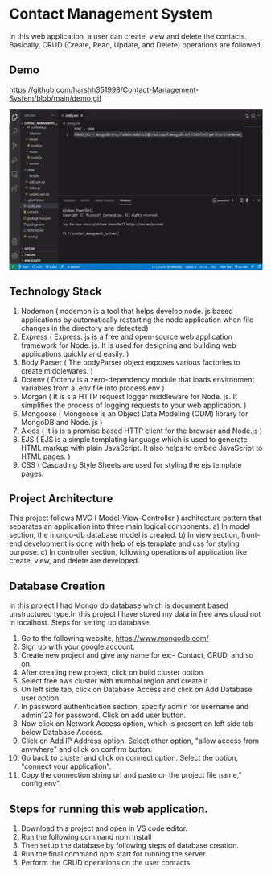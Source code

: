 # Contact Management System

In this web application, a user can create, view and delete the contacts. Basically, CRUD (Create, Read, Update, and Delete) operations are followed. 


## Demo
https://github.com/harshh351998/Contact-Management-System/blob/main/demo.gif



<p> <img align="center" alt="gif" src="https://github.com/harshh351998/Contact-Management-System/blob/main/demo.gif" width ="800" height ="320" /> </p>




## Technology Stack

1. Nodemon ( nodemon is a tool that helps develop node. js based applications by automatically restarting the node application when file changes in the directory are detected)
2. Express ( Express. js is a free and open-source web application framework for Node. js. It is used for designing and building web applications quickly and easily. )
3. Body Parser ( The bodyParser object exposes various factories to create middlewares. )
4. Dotenv ( Dotenv is a zero-dependency module that loads environment variables from a .env file into process.env )
5. Morgan ( It is s a HTTP request logger middleware for Node. js. It simplifies the process of logging requests to your web application. )
6. Mongoose ( Mongoose is an Object Data Modeling (ODM) library for MongoDB and Node. js )
7. Axios ( It is  is a promise based HTTP client for the browser and Node.js )
8. EJS ( EJS is a simple templating language which is used to generate HTML markup with plain JavaScript. It also helps to embed JavaScript to HTML pages. )
9. CSS ( Cascading Style Sheets are used for styling the ejs template pages.

## Project Architecture

This project follows MVC ( Model-View-Controller ) architecture pattern that separates an application into three main logical components.
a) In model section, the mongo-db database model is created.
b) In view section, front-end development is done with help of ejs template and css for styling purpose.
c) In controller section, following operations of application like create, view, and delete are developed.

## Database Creation

In this project I had Mongo db database which is document based unstructured type.In this project I have stored my data in free aws cloud not in localhost. Steps for setting up database.
1) Go to the following website, https://www.mongodb.com/
2) Sign up with your google account.
3) Create new project and give any name for ex:- Contact, CRUD, and so on.
4) After creating new project, click on build cluster option.
5) Select free aws cluster with mumbai region and create it.
6) On left side tab, click on Database Access and click on Add Database user option.
7) In password authentication section, specify admin for username and admin123 for password. Click on add user button.
8) Now click on Network Access option, which is present on left side tab below Database Access.
9) Click on Add IP Address option. Select other option, "allow access from anywhere" and click on confirm button.
10) Go back to cluster and click on connect option. Select the option, "connect your application".
11) Copy the connection string url and paste on the project file name," config.env". 
              
              
 ## Steps for running this web application.
 
 1) Download this project and open in VS code editor.
 2) Run the following command npm install
 3) Then setup the database by following steps of database creation.
 4) Run the final command npm start for running the server.
 5) Perform the CRUD operations on the user contacts.

